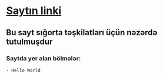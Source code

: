 
# [Saytın linki](insurance-portfolio.cf/)

## Bu sayt sığorta təşkilatları üçün nəzərdə tutulmuşdur
### Saytda yer alan bölmələr:
	- Hello World
